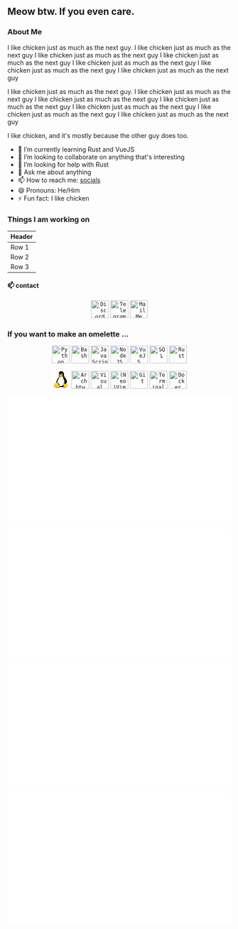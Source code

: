 ## Meow btw. If you even care.

### About Me

I like chicken just as much as the next guy. I like chicken just as much as the next guy I like chicken just as much as
the next guy I like chicken just as much as the next guy I like chicken just as much as the next guy I like chicken just
as much as the next guy I like chicken just as much as the next guy

I like chicken just as much as the next guy. I like chicken just as much as the next guy I like chicken just as much as
the next guy I like chicken just as much as the next guy I like chicken just as much as the next guy I like chicken just
as much as the next guy I like chicken just as much as the next guy

I like chicken, and it's mostly because the other guy does too.
- 🌱 I’m currently learning Rust and VueJS
- 👯 I’m looking to collaborate on anything that's interesting
- 🤔 I’m looking for help with Rust
- 💬 Ask me about anything
- 📫 How to reach me: <a href=https://github.com/cultlead3r#-contact>socials</a>
- 😄 Pronouns: He/Him
- ⚡ Fun fact: I like chicken

### Things I am working on

| Header |
|--------|
| Row 1  |
| Row 2  |
| Row 3  |




#### 📫 contact

<p align="center">
  <a
    href="https://discord.gg/9qARaK6D"><code><img title="Discord" height="40" width="40" src="https://simpleicons.vercel.app/discord/5175BF" href="https://discord.gg/9qARaK6D"></code></a>
  <a
    href="https://t.me/cultlead3r"><code><img title="Telegram" height="40" width="40" src="https://simpleicons.vercel.app/telegram/5175BF" href="https://t.me/cultlead3r"></code></a>
  <a
    href="mailto:cultleader@cultleader.me"><code><img title="Mail Me" height="40" width="40" src="https://simpleicons.vercel.app/gmail/5175BF" href="mailto:cultleader@cultleader.me"></code></a>
</p>

### If you want to make an omelette ...

<p align="center">
  <code><img title="Python" height="40" width="40" src="../main/.github/assets/icons/python-original.svg"></code>
  <code><img title="Bash" height="40" width="40" src="../main/.github/assets/icons/bash.png"></code>
  <code><img title="JavaScript" height="40" width="40" src="../main/.github/assets/icons/Javascript.png"></code>
  <code><img title="NodeJS" height="40" width="40" src="../main/.github/assets/icons/nodejs.png"></code>
  <code><img title="VueJS" height="40" width="40" src="../main/.github/assets/icons/vuejs-original-wordmark.svg"></code>
  <code><img title="SQL" height="40" width="40" src="../main/.github/assets/icons/sql.png"></code>
  <code><img title="Rust" height="40" width="40" src="../main/.github/assets/icons/rust.svg"></code>
</p>

<p align="center">
  <code><img title="Linux" height="40" width="40" src="https://raw.githubusercontent.com/devicons/devicon/master/icons/linux/linux-original.svg"></code>
  <code><img title="Arch btw" height="40" width="40" src="../main/.github/assets/icons/arch.svg"></code>
  <code><img title="Visual Studio Code" height="40" width="40" src="../main/.github/assets/icons/vscode.png"></code>
  <code><img title="(Neo)Vim" height="40" width="40" src="../main/.github/assets/icons/vim.png"></code>
  <code><img title="Git" height="40" width="40" src="../main/.github/assets/icons/git-original.svg"></code>
  <code><img title="Terminal" height="40" width="40" src="../main/.github/assets/icons/terminal.png"></code>
  <code><img title="Docker" height="40" width="40" src="../main/.github/assets/icons/docker.png"></code>
</p>


<p align="center">
  <img src=https://raw.githubusercontent.com/cultlead3r/cultlead3r/main/generated/overview.svg#gh-dark-mode-only />
  <img src=https://raw.githubusercontent.com/cultlead3r/cultlead3r/main/generated/overview.svg#gh-light-mode-only />
  <img src=https://raw.githubusercontent.com/cultlead3r/cultlead3r/main/generated/languages.svg#gh-dark-mode-only />
  <img src=https://raw.githubusercontent.com/cultlead3r/cultlead3r/main/generated/languages.svg#gh-light-mode-only />
</p>